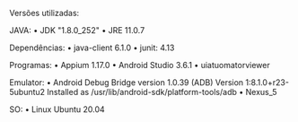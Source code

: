 Versões utilizadas:

JAVA:
• JDK "1.8.0_252"
• JRE 11.0.7

Dependências:
• java-client 6.1.0
• junit: 4.13

Programas:
• Appium 1.17.0
• Android Studio 3.6.1
• uiatuomatorviewer

Emulator:
• Android Debug Bridge version 1.0.39 (ADB)
Version 1:8.1.0+r23-5ubuntu2
Installed as /usr/lib/android-sdk/platform-tools/adb
• Nexus_5

SO:
• Linux Ubuntu 20.04
